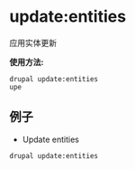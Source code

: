 # update:entities
应用实体更新

**使用方法:**
```
drupal update:entities
upe
```

## 例子
* Update entities
```
drupal update:entities
```
